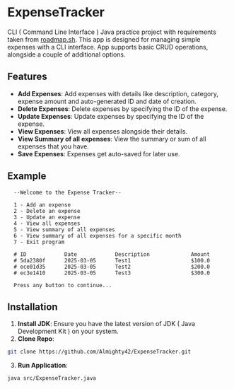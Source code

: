 # ExpenseTracker
CLI ( Command Line Interface ) Java practice project with requirements taken from [roadmap.sh](https://roadmap.sh/projects/expense-tracker).
This app is designed for managing simple expenses with a CLI interface. App supports basic CRUD operations, alongside a couple of additional options.

## Features
 - **Add Expenses**: Add expenses with details like description, category, expense amount and auto-generated ID and date of creation.
 - **Delete Expenses**: Delete expenses by specifying the ID of the expense.
 - **Update Expenses**: Update expenses by specifying the ID of the expense.
 - **View Expenses**: View all expenses alongside their details.
 - **View Summary of all expenses**: View the summary or sum of all expenses that you have.
 - **Save Expenses**: Expenses get auto-saved for later use.

## Example
```
  --Welcome to the Expense Tracker--

  1 - Add an expense
  2 - Delete an expense
  3 - Update an expense
  4 - View all expenses
  5 - View summary of all expenses
  6 - View summary of all expenses for a specific month
  7 - Exit program
```

```
  # ID            Date            Description             Amount
  # 5da2380f      2025-03-05      Test1                   $100.0    
  # ece01d35      2025-03-05      Test2                   $200.0    
  # ec3e1410      2025-03-05      Test3                   $300.0    

  Press any button to continue...
```

## Installation
1. **Install JDK**:
Ensure you have the latest version of JDK ( Java Development Kit ) on your system.
3. **Clone Repo**:
```sh
git clone https://github.com/Almighty42/ExpenseTracker.git
```
3. **Run Application**:
```sh
java src/ExpenseTracker.java
```
